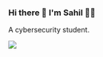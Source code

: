 ### Hi there 👋 I'm Sahil 👨‍💻

A cybersecurity student. 

<a href="https://www.linkedin.com/in/sahilmah/">
<img src="https://img.shields.io/badge/LinkedIn-0077B5?style=for-the-badge&logo=linkedin&logoColor=white"></a>
<!--
**Sahil3343/Sahil3343** is a ✨ _special_ ✨ repository because its `README.md` (this file) appears on your GitHub profile.

Here are some ideas to get you started:

- 🔭 I’m currently working on ...
- 🌱 I’m currently learning ...
- 👯 I’m looking to collaborate on ...
- 🤔 I’m looking for help with ...
- 💬 Ask me about ...
- 📫 How to reach me: ...
- 😄 Pronouns: ...
- ⚡ Fun fact: ...
-->
